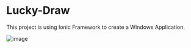 # Lucky-Draw
This project is using Ionic Framework to create a Windows Application.

![image](https://user-images.githubusercontent.com/98140484/153827380-2ada0db0-6304-4f04-9dc8-f225b363bf84.png)


